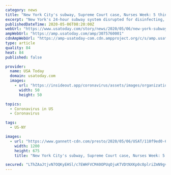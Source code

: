 ```yaml
---
category: news
title: "New York City's subway, Supreme Court case, Nurses Week: 5 things to know Wednesday"
excerpt: "New York's 24-hour subway system disrupted for disinfecting, the Supreme Court will hear a case on contraceptives and more news to start your Wednesday."
publishedDateTime: 2020-05-06T08:20:00Z
webUrl: "https://www.usatoday.com/story/news/2020/05/06/new-york-subway-supreme-court-case-5-things-know-wednesday/3075760001/"
ampWebUrl: "https://amp.usatoday.com/amp/3075760001"
cdnAmpWebUrl: "https://amp-usatoday-com.cdn.ampproject.org/c/s/amp.usatoday.com/amp/3075760001"
type: article
quality: 84
heat: 84
published: false

provider:
  name: USA Today
  domain: usatoday.com
  images:
    - url: "https://insideout.app/coronavirus/assets/images/organizations/usatoday.com-50x50.jpg"
      width: 50
      height: 50

topics:
  - Coronavirus in US
  - Coronavirus

tags:
  - US-NY

images:
  - url: "https://www.gannett-cdn.com/presto/2020/05/06/USAT/110f9ed0-6a7a-46ac-9151-3c5b433b5da6-AP_Virus_Outbreak_Minnesota.JPG?auto=webp&crop=2399,1350,x0,y350&format=pjpg&width=1200"
    width: 1200
    height: 675
    title: "New York City's subway, Supreme Court case, Nurses Week: 5 things to know Wednesday"

secured: "LThZAaJtjvN7OQKyEHSl/c7EWHFVCM40OPUqOjuKTVDtNXKp0c0plriZmN9gvWNZKj2lorKqunWD/kMKguYTb2z43eJl0w+fp4fdp132yJB7XOtp+DQEXJ6Iurr2IpfShV9po+EKMUJoFaH6oAhvz5P7oEoQ7OWss9p5mBxdKfNIWbEe3ECntV740wGVFbawevcilz8TPXRo3yFRaLbh9jJc8Z5u8IvhFUg/HpV+AmdkgJJHxCzLX4sjwmBtbKZm5/6G6FKfQbnrB49dKtWLp6YuV0et3MMA45nj8sGNSyZoLLnrInAweCx2kML7mhTCPVaUW3cDQ116mIMHCg6LeMyk3V8TXH5kmWzR2LXc2Cl6mjXSc4J4Xm+5F6LRNjYluDEL/7wHDFoujfh2uAeqfDXMPJZtu0ZPK1N/skcJ/WltWD+6jaHTykZCTUSHRLfCghaeeFWXsYy349/GITCa51IoIF3WBrPRTFwrQFjFRgQ=;CyitvzAjxFLV6hFA196sdw=="
---
```


